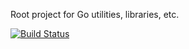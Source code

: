 Root project for Go utilities, libraries, etc.


[![Build Status](https://travis-ci.org/johnweldon/go.svg?branch=master)](https://travis-ci.org/johnweldon/go)
